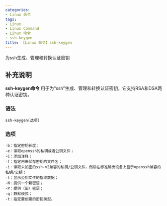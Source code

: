 ```yaml
---
categories:
- Linux 命令
tags:
- Linux
- Linux Command
- Linux 命令
- ssh-keygen
title: 【Linux 命令】ssh-keygen
---
```


为ssh生成、管理和转换认证密钥

## 补充说明

**ssh-keygen命令** 用于为“ssh”生成、管理和转换认证密钥，它支持RSA和DSA两种认证密钥。

###  语法

```shell
ssh-keygen(选项)
```

###  选项

```shell
-b：指定密钥长度；
-e：读取openssh的私钥或者公钥文件；
-C：添加注释；
-f：指定用来保存密钥的文件名；
-i：读取未加密的ssh-v2兼容的私钥/公钥文件，然后在标准输出设备上显示openssh兼容的私钥/公钥；
-l：显示公钥文件的指纹数据；
-N：提供一个新密语；
-P：提供（旧）密语；
-q：静默模式；
-t：指定要创建的密钥类型。
```


<!-- Linux命令行搜索引擎：https://jaywcjlove.github.io/linux-command/ -->